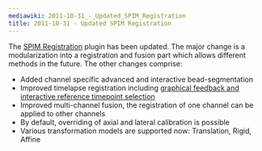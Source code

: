 ```yaml
---
mediawiki: 2011-10-31_-_Updated_SPIM_Registration
title: 2011-10-31 - Updated SPIM Registration
---
```


The [SPIM Registration](/plugins/spim-registration) plugin has been updated. The major change is a modularization into a registration and fusion part which allows different methods in the future. The other changes comprise:

-   Added channel specific advanced and interactive bead-segmentation
-   Improved timelapse registration including [ graphical feedback and interactive reference timepoint selection](/plugins/spim-bead-registration#how-timelapse-registration-works)
-   Improved multi-channel fusion, the registration of one channel can be applied to other channels
-   By default, overriding of axial and lateral calibration is possible
-   Various transformation models are supported now: Translation, Rigid, Affine


